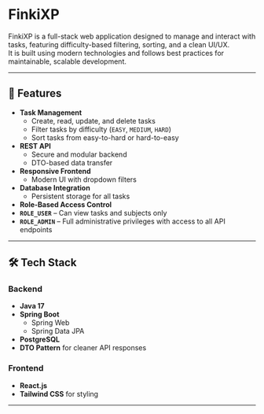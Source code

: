 # FinkiXP

FinkiXP is a full-stack web application designed to manage and interact with tasks, featuring difficulty-based filtering, sorting, and a clean UI/UX.  
It is built using modern technologies and follows best practices for maintainable, scalable development.

---

## 🚀 Features

- **Task Management**
    - Create, read, update, and delete tasks
    - Filter tasks by difficulty (`EASY`, `MEDIUM`, `HARD`)
    - Sort tasks from easy-to-hard or hard-to-easy
- **REST API**
    - Secure and modular backend
    - DTO-based data transfer
- **Responsive Frontend**
    - Modern UI with dropdown filters
- **Database Integration**
    - Persistent storage for all tasks
- **Role-Based Access Control**
- **`ROLE_USER`** – Can view tasks and subjects only
- **`ROLE_ADMIN`** – Full administrative privileges with access to all API endpoints


---

## 🛠️ Tech Stack

### **Backend**
- **Java 17**
- **Spring Boot**
    - Spring Web
    - Spring Data JPA
- **PostgreSQL**
- **DTO Pattern** for cleaner API responses

### **Frontend**
- **React.js**
- **Tailwind CSS** for styling

---




